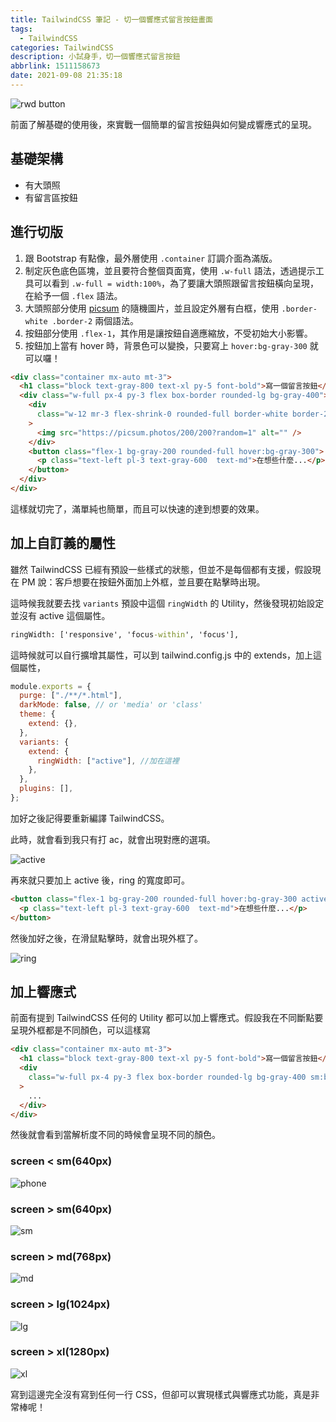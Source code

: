 ```yaml
---
title: TailwindCSS 筆記 - 切一個響應式留言按鈕畫面
tags:
  - TailwindCSS
categories: TailwindCSS
description: 小試身手，切一個響應式留言按鈕
abbrlink: 1511158673
date: 2021-09-08 21:35:18
---
```


![rwd button](https://i.imgur.com/WgHixfe.png)

前面了解基礎的使用後，來實戰一個簡單的留言按鈕與如何變成響應式的呈現。

## 基礎架構

- 有大頭照
- 有留言區按鈕

## 進行切版

1. 跟 Bootstrap 有點像，最外層使用 `.container` 訂調介面為滿版。
2. 制定灰色底色區塊，並且要符合整個頁面寬，使用 `.w-full` 語法，透過提示工具可以看到 `.w-full = width:100%`，為了要讓大頭照跟留言按鈕橫向呈現，在給予一個 `.flex` 語法。
3. 大頭照部分使用 [picsum](https://picsum.photos/) 的隨機圖片，並且設定外層有白框，使用 `.border-white .border-2` 兩個語法。
4. 按鈕部分使用 `.flex-1`，其作用是讓按鈕自適應縮放，不受初始大小影響。
5. 按鈕加上當有 hover 時，背景色可以變換，只要寫上 `hover:bg-gray-300` 就可以囉！

```html
<div class="container mx-auto mt-3">
  <h1 class="block text-gray-800 text-xl py-5 font-bold">寫一個留言按鈕</h1>
  <div class="w-full px-4 py-3 flex box-border rounded-lg bg-gray-400">
    <div
      class="w-12 mr-3 flex-shrink-0 rounded-full border-white border-2 overflow-hidden"
    >
      <img src="https://picsum.photos/200/200?random=1" alt="" />
    </div>
    <button class="flex-1 bg-gray-200 rounded-full hover:bg-gray-300">
      <p class="text-left pl-3 text-gray-600  text-md">在想些什麼...</p>
    </button>
  </div>
</div>
```

這樣就切完了，滿單純也簡單，而且可以快速的達到想要的效果。

## 加上自訂義的屬性

雖然 TailwindCSS 已經有預設一些樣式的狀態，但並不是每個都有支援，假設現在 PM 說：客戶想要在按鈕外面加上外框，並且要在點擊時出現。

這時候我就要去找 `variants` 預設中這個 `ringWidth` 的 Utility，然後發現初始設定並沒有 active 這個屬性。

```cmd
ringWidth: ['responsive', 'focus-within', 'focus'],
```

這時候就可以自行擴增其屬性，可以到 tailwind.config.js 中的 extends，加上這個屬性，

```javascript
module.exports = {
  purge: ["./**/*.html"],
  darkMode: false, // or 'media' or 'class'
  theme: {
    extend: {},
  },
  variants: {
    extend: {
      ringWidth: ["active"], //加在這裡
    },
  },
  plugins: [],
};
```

加好之後記得要重新編譯 TailwindCSS。

此時，就會看到我只有打 ac，就會出現對應的選項。

![active](https://i.imgur.com/XLlMqaq.png)

再來就只要加上 active 後，ring 的寬度即可。

```html
<button class="flex-1 bg-gray-200 rounded-full hover:bg-gray-300 active:ring-4">
  <p class="text-left pl-3 text-gray-600  text-md">在想些什麼...</p>
</button>
```

然後加好之後，在滑鼠點擊時，就會出現外框了。

![ring](https://i.imgur.com/fw4DY7X.png)

## 加上響應式

前面有提到 TailwindCSS 任何的 Utility 都可以加上響應式。假設我在不同斷點要呈現外框都是不同顏色，可以這樣寫

```html
<div class="container mx-auto mt-3">
  <h1 class="block text-gray-800 text-xl py-5 font-bold">寫一個留言按鈕</h1>
  <div
    class="w-full px-4 py-3 flex box-border rounded-lg bg-gray-400 sm:bg-red-400 md:bg-yellow-400 lg:bg-green-400 xl:bg-blue-400"
  >
    ...
  </div>
</div>
```

然後就會看到當解析度不同的時候會呈現不同的顏色。

### screen < sm(640px)

![phone](https://i.imgur.com/5To5HI2.png)

### screen > sm(640px)

![sm](https://i.imgur.com/D7bi6sy.png)

### screen > md(768px)

![md](https://i.imgur.com/u29R6Kt.png)

### screen > lg(1024px)

![lg](https://i.imgur.com/XQ8LVS6.png)

### screen > xl(1280px)

![xl](https://i.imgur.com/9vaScav.png)

寫到這邊完全沒有寫到任何一行 CSS，但卻可以實現樣式與響應式功能，真是非常棒呢！
